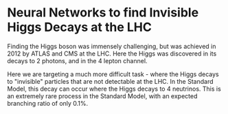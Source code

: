 # Neural Networks to find Invisible Higgs Decays at the LHC

Finding the Higgs boson was immensely challenging, but was achieved in 2012 by ATLAS and CMS at the LHC. Here the Higgs was discovered in its decays to 2 photons, and in the 4 lepton channel. 

Here we are targeting a much more difficult task - where the Higgs decays to "invisible" particles that are not detectable at the LHC. In the Standard Model, this decay can occur where the Higgs decays to 4 neutrinos. This is an extremely rare process in the Standard Model, with an expected branching ratio of only 0.1%. 
